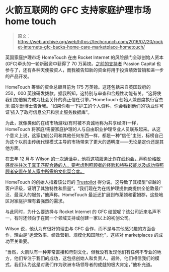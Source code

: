 # 火箭互联网的 GFC 支持家庭护理市场 home touch 

> 原文：<https://web.archive.org/web/https://techcrunch.com/2016/07/20/rocket-internets-gfc-backs-home-care-marketplace-hometouch/>

英国家庭护理市场 HomeTouch 在由 Rocket Internet 的风险部门全球创始人资本(GFC)牵头的一轮新融资中获得了 70 万英镑。[之前的支持者](https://web.archive.org/web/20221221213323/https://techcrunch.com/2015/12/22/hometouch/) Passion Capital 也参与了，还有各种天使投资人，而我被告知新的资金将用于投资绩效营销和进一步的产品开发。

HomeTouch 筹集的资金总额目前为 175 万英镑。这还包括来自英国政府的 250，000 英镑研发拨款。据我所知，这特别与审查和合规性功能有关。“这将使我们加倍努力成为社会关怀的真正信任引擎，”HomeTouch 创始人兼首席执行官杰米·威尔逊博士告诉我。“如果你看一下护工的个人资料，你会看到他们的‘执业许可证’插入了政府信息公开和禁止服务数据库”。

为此，就像类似的在线市场游戏(有时被不真诚地称为共享经济)一样，HomeTouch 将家庭/需要家庭护理的人与自由职业护理专业人员联系起来。从这个意义上说，这家初创公司和其他任何东西一样，都是一种“信任”主张，标榜自己为这个以前由传统代理模式主导的市场带来了更大的透明度——无论是定价还是其他方面。

在去年 12 月与 Wilson [的一次通话中，他将这项服务比作在线约会，声称价格敏感度往往次于真正匹配合适的人，要考虑到照顾者的经验和特殊技能以及成功将照顾者安置在某人家中所需的文化契合度。](https://web.archive.org/web/20221221213323/https://techcrunch.com/2015/12/22/hometouch/)

HomeTouch 的创始人指着该公司的 [Trustpilot](https://web.archive.org/web/20221221213323/https://uk.trustpilot.com/review/www.myhometouch.com) 得分说，这导致了其模型“卓越的客户评级，证明了其独特性和质量”。“我们现在为在线护理提供商提供全伦敦最广泛、最深入的服务，”他声称。HomeTouch 最近还扩展到布莱顿和霍姆郡，这些地区对家庭护理有着强烈的需求。

与此同时，为什么要选择与 Rocket Internet 的 GFC 结盟呢？该公司近来名声不一，有时还倾向于在同一个领域支持或创建一家以上的初创公司。

Wilson 说，他认为有很好的理由与 GFC 合作，而不是与其他感兴趣的方面合作，理由是“运营效率、绩效营销、规模化和国际化”，这些对 marketplaces 的成功至关重要。

“当然，火箭队有一种非常直接和苛刻文化，但我没有发现他们有任何不专业的地方，他们专注于我们的成功，这包括创始人和负责人。最终，他们相信我们的模式，我们认为这是对我们作为欧洲市场领导者的成就的极大肯定，”他补充道。